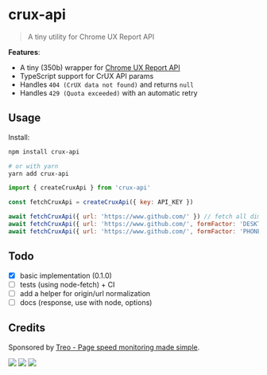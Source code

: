 # crux-api

> A tiny utility for Chrome UX Report API

**Features**:

- A tiny (350b) wrapper for [Chrome UX Report API](https://developers.google.com/web/tools/chrome-user-experience-report/api/reference/rest/v1/records/queryRecord)
- TypeScript support for CrUX API params
- Handles `404 (CrUX data not found)` and returns `null`
- Handles `429 (Quota exceeded)` with an automatic retry

## Usage

Install:

```bash
npm install crux-api

# or with yarn
yarn add crux-api
```

```js
import { createCruxApi } from 'crux-api'

const fetchCruxApi = createCruxApi({ key: API_KEY })

await fetchCruxApi({ url: 'https://www.github.com/' }) // fetch all dimensions
await fetchCruxApi({ url: 'https://www.github.com/', formFactor: 'DESKTOP' }) // fetch data for desktop devices
await fetchCruxApi({ url: 'https://www.github.com/', formFactor: 'PHONE', effectiveConnectionType: '3G' }) // fetch data for phones on 3G
```

## Todo

- [x] basic implementation (0.1.0)
- [ ] tests (using node-fetch) + CI
- [ ] add a helper for origin/url normalization
- [ ] docs (response, use with node, options)

## Credits

Sponsored by [Treo - Page speed monitoring made simple](https://treo.sh/).

[![](https://github.com/treosh/crux-api/workflows/CI/badge.svg)](https://github.com/treosh/crux-api/actions?workflow=CI)
[![](https://img.shields.io/npm/v/crux-api.svg)](https://npmjs.org/package/crux-api)
[![](https://img.shields.io/badge/license-MIT-blue.svg)](./LICENSE)

